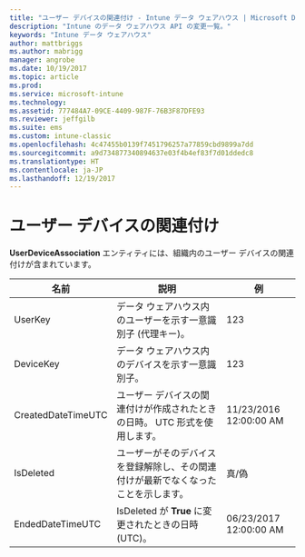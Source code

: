 ```yaml
---
title: "ユーザー デバイスの関連付け - Intune データ ウェアハウス | Microsoft Docs"
description: "Intune のデータ ウェアハウス API の変更一覧。"
keywords: "Intune データ ウェアハウス"
author: mattbriggs
ms.author: mabrigg
manager: angrobe
ms.date: 10/19/2017
ms.topic: article
ms.prod: 
ms.service: microsoft-intune
ms.technology: 
ms.assetid: 777484A7-09CE-4409-987F-76B3F87DFE93
ms.reviewer: jeffgilb
ms.suite: ems
ms.custom: intune-classic
ms.openlocfilehash: 4c47455b0139f7451796257a77859cbd9899a7dd
ms.sourcegitcommit: a9d734877340894637e03f4b4ef83f7d01ddedc8
ms.translationtype: HT
ms.contentlocale: ja-JP
ms.lasthandoff: 12/19/2017
---
```

# <a name="user-device-association"></a>ユーザー デバイスの関連付け

**UserDeviceAssociation** エンティティには、組織内のユーザー デバイスの関連付けが含まれています。

| 名前               | 説明                                                                                      | 例                |
|--------------------|--------------------------------------------------------------------------------------------------|------------------------|
| UserKey            | データ ウェアハウス内のユーザーを示す一意識別子 (代理キー)。                              | 123                    |
| DeviceKey          | データ ウェアハウス内のデバイスを示す一意識別子。                                            | 123                    |
| CreatedDateTimeUTC | ユーザー デバイスの関連付けが作成されたときの日時。 UTC 形式を使用します。                                | 11/23/2016 12:00:00 AM |
| IsDeleted          | ユーザーがそのデバイスを登録解除し、その関連付けが最新でなくなったことを示します。 | 真/偽             |
| EndedDateTimeUTC   | IsDeleted が **True** に変更されたときの日時 (UTC)。                                              | 06/23/2017 12:00:00 AM |
